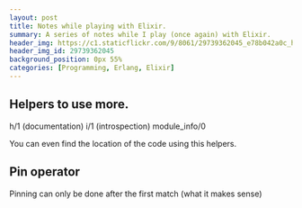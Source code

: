 ```yaml
---
layout: post
title: Notes while playing with Elixir.
summary: A series of notes while I play (once again) with Elixir.
header_img: https://c1.staticflickr.com/9/8061/29739362045_e78b042a0c_h.jpg
header_img_id: 29739362045
background_position: 0px 55%
categories: [Programming, Erlang, Elixir]
---
```


## Helpers to use more.

h/1 (documentation)
i/1 (introspection)
module_info/0

You can even find the location of the code using this helpers.

<script type="text/javascript" src="https://asciinema.org/a/36028.js" id="asciicast-36028" async></script>

## Pin operator

Pinning can only be done after the first match (what it makes sense)

<script type="text/javascript" src="https://asciinema.org/a/36030.js" id="asciicast-36030" async></script>
